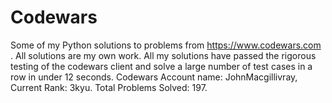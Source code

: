 # Codewars
Some of my Python solutions to problems from https://www.codewars.com .
All solutions are my own work. All my solutions have passed the rigorous testing of the codewars client and solve a large number of test cases in a row in under 12 seconds.
Codewars Account name: JohnMacgillivray, Current Rank: 3kyu.
Total Problems Solved: 197.

